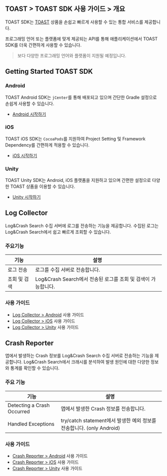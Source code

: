 ## TOAST > TOAST SDK 사용 가이드 > 개요

TOAST SDK는 [TOAST](https://toast.com/) 상품을 손쉽고 빠르게 사용할 수 있는 통합 서비스를 제공합니다.

프로그래밍 언어 또는 플랫폼에 맞게 제공되는 API를 통해 애플리케이션에서 TOAST SDK를 더욱 간편하게 사용할 수 있습니다.

> 보다 다양한 프로그래밍 언어와 플랫폼이 지원될 예정입니다.

## Getting Started TOAST SDK

### Android

TOAST Android SDK는 `jCenter`를 통해 배포되고 있으며 간단한 Gradle 설정으로 손쉽게 사용할 수 있습니다.

* [Android 시작하기](./getting-started-android)

### iOS

TOAST iOS SDK는 `CocoaPods`를 지원하여 Project Setting 및 Framework Dependency를 간편하게 적용할 수 있습니다.

* [iOS 시작하기](./getting-started-ios)

### Unity

TOAST Unity SDK는 Android, iOS 플랫폼을 지원하고 있으며 간편한 설정으로 다양한 TOAST 상품을 이용할 수 있습니다.

* [Unity 시작하기](./getting-started-unity)

## Log Collector

Log&Crash Search 수집 서버에 로그를 전송하는 기능을 제공합니다.
수집된 로그는 Log&Crash Search에서 쉽고 빠르게 조회할 수 있습니다.

### 주요기능

| 기능 | 설명 |
| -- | -- |
| 로그 전송 | 로그를 수집 서버로 전송합니다. |
| 조회 및 검색 | Log&Crash Search에서 전송된 로그를 조회 및 검색이 가능합니다. |

### 사용 가이드

* [Log Collector > Android](./log-collector-android) 사용 가이드
* [Log Collector > iOS](./log-collector-ios) 사용 가이드
* [Log Collector > Unity](./log-collector-unity) 사용 가이드

## Crash Reporter

앱에서 발생하는 Crash 정보를 Log&Crash Search 수집 서버로 전송하는 기능을 제공합니다.
Log&Crash Search에서 크래시를 분석하여 발생 원인에 대한 다양한 정보와 통계를 확인할 수 있습니다.

### 주요 기능

| 기능 | 설명 |
| -- | -- |
| Detecting a Crash Occurred | 앱에서 발생한 Crash 정보를 전송합니다. |
| Handled Exceptions | try/catch statement에서 발생한 예외 정보를 전송합니다. (only Android)|

### 사용 가이드

* [Crash Reporter > Android](./crash-reporter-android) 사용 가이드
* [Crash Reporter > iOS](./crash-reporter-ios) 사용 가이드
* [Crash Reporter > Unity](./crash-reporter-unity) 사용 가이드

